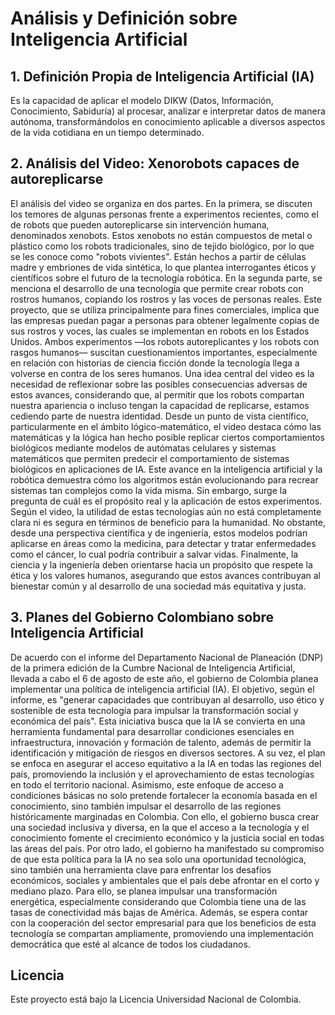 # Análisis y Definición sobre Inteligencia Artificial

## 1. **Definición Propia de Inteligencia Artificial (IA)**

Es la capacidad de aplicar el modelo DIKW (Datos, Información, Conocimiento, Sabiduría) al procesar, analizar e interpretar datos de manera autónoma, transformándolos en conocimiento aplicable a diversos aspectos de la vida cotidiana en un tiempo determinado.

## 2. **Análisis del Video: Xenorobots capaces de autoreplicarse**

El análisis del video se organiza en dos partes. En la primera, se discuten los temores de algunas personas frente a experimentos recientes, como el de robots que pueden autoreplicarse sin intervención humana, denominados xenobots. Estos xenobots no están compuestos de metal o plástico como los robots tradicionales, sino de tejido biológico, por lo que se les conoce como "robots vivientes". Están hechos a partir de células madre y embriones de vida sintética, lo que plantea interrogantes éticos y científicos sobre el futuro de la tecnología robótica.
En la segunda parte, se menciona el desarrollo de una tecnología que permite crear robots con rostros humanos, copiando los rostros y las voces de personas reales. Este proyecto, que se utiliza principalmente para fines comerciales, implica que las empresas puedan pagar a personas para obtener legalmente copias de sus rostros y voces, las cuales se implementan en robots en los Estados Unidos.
Ambos experimentos —los robots autoreplicantes y los robots con rasgos humanos— suscitan cuestionamientos importantes, especialmente en relación con historias de ciencia ficción donde la tecnología llega a volverse en contra de los seres humanos. Una idea central del video es la necesidad de reflexionar sobre las posibles consecuencias adversas de estos avances, considerando que, al permitir que los robots compartan nuestra apariencia o incluso tengan la capacidad de replicarse, estamos cediendo parte de nuestra identidad.
Desde un punto de vista científico, particularmente en el ámbito lógico-matemático, el video destaca cómo las matemáticas y la lógica han hecho posible replicar ciertos comportamientos biológicos mediante modelos de autómatas celulares y sistemas matemáticos que permiten predecir el comportamiento de sistemas biológicos en aplicaciones de IA. Este avance en la inteligencia artificial y la robótica demuestra cómo los algoritmos están evolucionando para recrear sistemas tan complejos como la vida misma.
Sin embargo, surge la pregunta de cuál es el propósito real y la aplicación de estos experimentos. Según el video, la utilidad de estas tecnologías aún no está completamente clara ni es segura en términos de beneficio para la humanidad. No obstante, desde una perspectiva científica y de ingeniería, estos modelos podrían aplicarse en áreas como la medicina, para detectar y tratar enfermedades como el cáncer, lo cual podría contribuir a salvar vidas.
Finalmente, la ciencia y la ingeniería deben orientarse hacia un propósito que respete la ética y los valores humanos, asegurando que estos avances contribuyan al bienestar común y al desarrollo de una sociedad más equitativa y justa.

## 3. **Planes del Gobierno Colombiano sobre Inteligencia Artificial**

De acuerdo con el informe del Departamento Nacional de Planeación (DNP) de la primera edición de la Cumbre Nacional de Inteligencia Artificial, llevada a cabo el 6 de agosto de este año, el gobierno de Colombia planea implementar una política de inteligencia artificial (IA). El objetivo, según el informe, es "generar capacidades que contribuyan al desarrollo, uso ético y sostenible de esta tecnología para impulsar la transformación social y económica del país".
Esta iniciativa busca que la IA se convierta en una herramienta fundamental para desarrollar condiciones esenciales en infraestructura, innovación y formación de talento, además de permitir la identificación y mitigación de riesgos en diversos sectores. A su vez, el plan se enfoca en asegurar el acceso equitativo a la IA en todas las regiones del país, promoviendo la inclusión y el aprovechamiento de estas tecnologías en todo el territorio nacional.
Asimismo, este enfoque de acceso a condiciones básicas no solo pretende fortalecer la economía basada en el conocimiento, sino también impulsar el desarrollo de las regiones históricamente marginadas en Colombia. Con ello, el gobierno busca crear una sociedad inclusiva y diversa, en la que el acceso a la tecnología y el conocimiento fomente el crecimiento económico y la justicia social en todas las áreas del país.
Por otro lado, el gobierno ha manifestado su compromiso de que esta política para la IA no sea solo una oportunidad tecnológica, sino también una herramienta clave para enfrentar los desafíos económicos, sociales y ambientales que el país debe afrontar en el corto y mediano plazo. Para ello, se planea impulsar una transformación energética, especialmente considerando que Colombia tiene una de las tasas de conectividad más bajas de América. Además, se espera contar con la cooperación del sector empresarial para que los beneficios de esta tecnología se compartan ampliamente, promoviendo una implementación democrática que esté al alcance de todos los ciudadanos.

## **Licencia**

Este proyecto está bajo la Licencia Universidad Nacional de Colombia.
